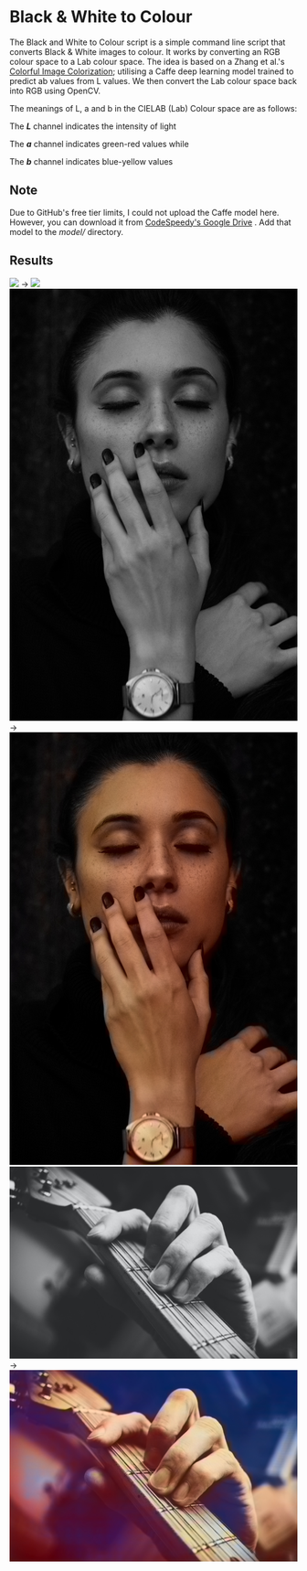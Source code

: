 # Black & White to Colour

The Black and White to Colour script is a simple command line script that converts Black &amp; White images to colour. It works by converting an RGB colour space to a Lab colour space. The idea is based on a Zhang et al.'s [Colorful Image Colorization](http://richzhang.github.io/colorization/); utilising a Caffe deep learning model trained to predict ab values from L values. We then convert the Lab colour space back into RGB using OpenCV.

The meanings of L, a and b in the CIELAB (Lab) Colour space are as follows:

The ***L*** channel indicates the intensity of light<br/>

The ***a*** channel indicates green-red values while<br/>

The ***b*** channel indicates blue-yellow values<br/>

## Note

Due to GitHub's free tier limits, I could not upload the Caffe model here. However, you can download it from [CodeSpeedy's Google Drive](https://drive.google.com/drive/folders/1FaDajjtAsntF_Sw5gqF0WyakviA5l8-a) . Add that model to the *model/* directory.

## Results

![](images/img1.jpg) -> ![](outputs/img1.jpg)
![](images/img2.jpg) -> ![](outputs/img2.jpg)
![](images/img3.jpg) -> ![](outputs/img3.jpg)

